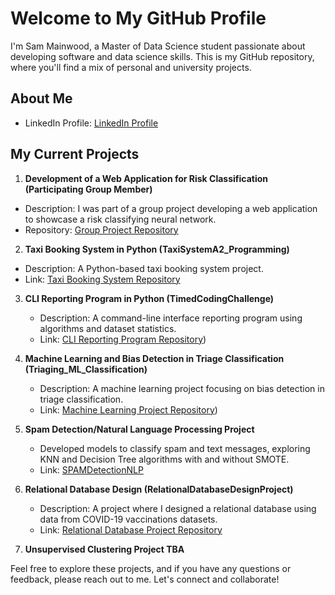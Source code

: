 # Welcome to My GitHub Profile

I'm Sam Mainwood, a Master of Data Science student passionate about developing software and data science skills. This is my GitHub repository, where you'll find a mix of personal and university projects.

## About Me

- LinkedIn Profile: [LinkedIn Profile](https://www.linkedin.com/in/sammainwood)

## My Current Projects

1.   **Development of a Web Application for Risk Classification (Participating Group Member)**
   - Description: I was part of a group project developing a web application to showcase a risk classifying neural network.
   - Repository: [Group Project Repository](https://github.com/WorkstationChris/WIL_Project)

2.   **Taxi Booking System in Python (TaxiSystemA2_Programming)**
   - Description: A Python-based taxi booking system project.
   - Link: [Taxi Booking System Repository](https://github.com/Mainies/TaxiSystemA2_Programming)

3. **CLI Reporting Program in Python (TimedCodingChallenge)**
   - Description: A command-line interface reporting program using algorithms and dataset statistics.
   - Link: [CLI Reporting Program Repository](https://github.com/Mainies/TimedCodingChallengeA3))

4. **Machine Learning and Bias Detection in Triage Classification (Triaging_ML_Classification)**
   - Description: A machine learning project focusing on bias detection in triage classification.
   - Link: [Machine Learning Project Repository](https://github.com/Mainies/Triaging_ML_Classification))

5. **Spam Detection/Natural Language Processing Project**
   - Developed models to classify spam and text messages, exploring KNN and Decision Tree algorithms with and without SMOTE.
   - Link: [SPAMDetectionNLP](https://github.com/Mainies/SPAMDetectionNLP)

7. **Relational Database Design (RelationalDatabaseDesignProject)**
   - Description: A project where I designed a relational database using data from COVID-19 vaccinations datasets.
   - Link: [Relational Database Project Repository](https://github.com/Mainies/RelationalDatabaseDesignProject)
  
8. **Unsupervised Clustering Project TBA**

Feel free to explore these projects, and if you have any questions or feedback, please reach out to me. Let's connect and collaborate!


<!---
Mainies/Mainies is a ✨ special ✨ repository because its `README.md` (this file) appears on your GitHub profile.
You can click the Preview link to take a look at your changes.
--->
